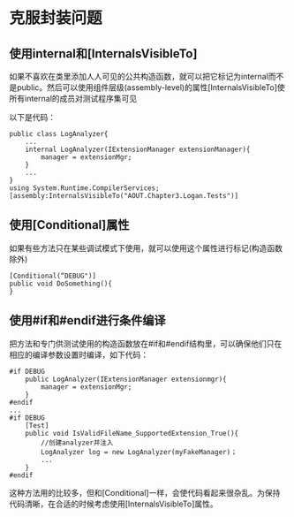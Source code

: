 # 克服封装问题
## 使用internal和[InternalsVisibleTo]
如果不喜欢在类里添加人人可见的公共构造函数，就可以把它标记为internal而不是public。然后可以使用组件层级(assembly-level)的属性[InternalsVisibleTo]使所有internal的成员对测试程序集可见

以下是代码：

```
public class LogAnalyzer{
    ...
    internal LogAnalyzer(IExtensionManager extensionManager){
        manager = extensionMgr;
    }
    ...
}
using System.Runtime.CompilerServices;
[assembly:InternalsVisibleTo("AOUT.Chapter3.Logan.Tests")]
```

## 使用[Conditional]属性
如果有些方法只在某些调试模式下使用，就可以使用这个属性进行标记(构造函数除外)

```
[Conditional(“DEBUG")]
public void DoSomething(){
}
```

## 使用#if和#endif进行条件编译
把方法和专门供测试使用的构造函数放在#if和#endif结构里，可以确保他们只在相应的编译参数设置时编译，如下代码：

```
#if DEBUG
    public LogAnalyzer(IExtensionManager extensionmgr){
        manager = extensionMgr;
    }
#endif
...
#if DEBUG
    [Test]
    public void IsValidFileName_SupportedExtension_True(){
        //创建analyzer并注入
        LogAnalyzer log = new LogAnalyzer(myFakeManager)；
        ...
    }
#endif
```
这种方法用的比较多，但和[Conditional]一样，会使代码看起来很杂乱。为保持代码清晰，在合适的时候考虑使用[InternalsVisibleTo]属性。


